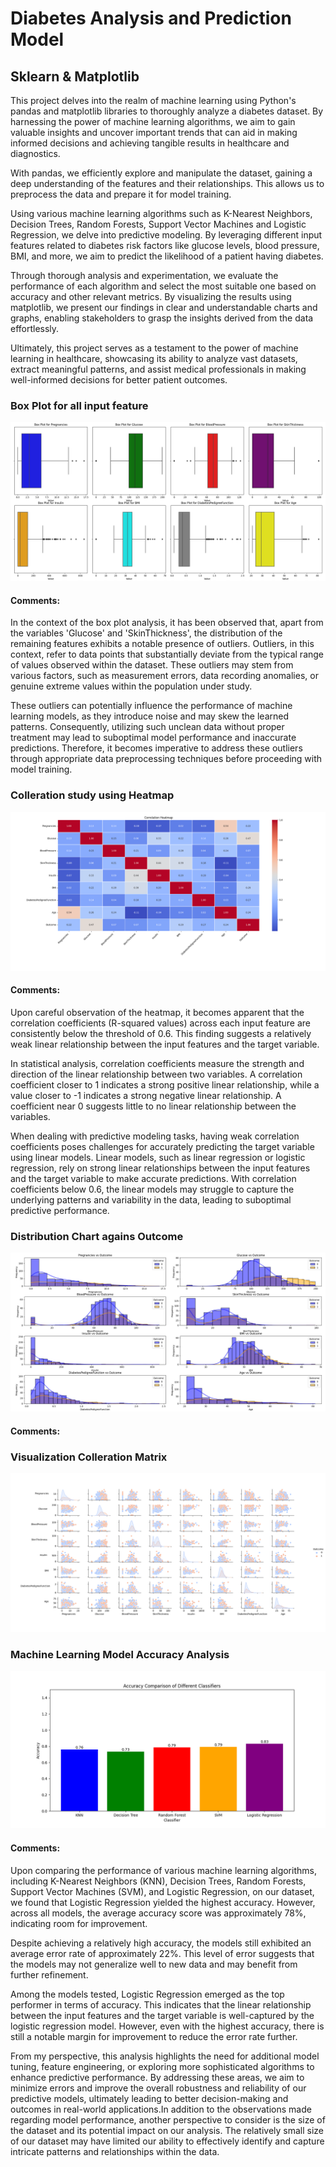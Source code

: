 # Diabetes Analysis and Prediction Model

## Sklearn & Matplotlib

This project delves into the realm of machine learning using Python's pandas and matplotlib libraries to thoroughly analyze a diabetes dataset. By harnessing the power of machine learning algorithms, we aim to gain valuable insights and uncover important trends that can aid in making informed decisions and achieving tangible results in healthcare and diagnostics.

With pandas, we efficiently explore and manipulate the dataset, gaining a deep understanding of the features and their relationships. This allows us to preprocess the data and prepare it for model training.

Using various machine learning algorithms such as K-Nearest Neighbors, Decision Trees, Random Forests, Support Vector Machines and Logistic Regression, we delve into predictive modeling. By leveraging different input features related to diabetes risk factors like glucose levels, blood pressure, BMI, and more, we aim to predict the likelihood of a patient having diabetes.

Through thorough analysis and experimentation, we evaluate the performance of each algorithm and select the most suitable one based on accuracy and other relevant metrics. By visualizing the results using matplotlib, we present our findings in clear and understandable charts and graphs, enabling stakeholders to grasp the insights derived from the data effortlessly.

Ultimately, this project serves as a testament to the power of machine learning in healthcare, showcasing its ability to analyze vast datasets, extract meaningful patterns, and assist medical professionals in making well-informed decisions for better patient outcomes.

### Box Plot for all input feature
<img src="https://github.com/Roey0204/Diabetes-Analysis-and-Prediction-Model/blob/main/Result/boxplot.png">

#### Comments: 
In the context of the box plot analysis, it has been observed that, apart from the variables 'Glucose' and 'SkinThickness', the distribution of the remaining features exhibits a notable presence of outliers. Outliers, in this context, refer to data points that substantially deviate from the typical range of values observed within the dataset. These outliers may stem from various factors, such as measurement errors, data recording anomalies, or genuine extreme values within the population under study.

These outliers can potentially influence the performance of machine learning models, as they introduce noise and may skew the learned patterns. Consequently, utilizing such unclean data without proper treatment may lead to suboptimal model performance and inaccurate predictions. Therefore, it becomes imperative to address these outliers through appropriate data preprocessing techniques before proceeding with model training.

### Colleration study using Heatmap
<img src="https://github.com/Roey0204/Diabetes-Analysis-and-Prediction-Model/blob/main/Result/heatmap.png">

#### Comments: 
Upon careful observation of the heatmap, it becomes apparent that the correlation coefficients (R-squared values) across each input feature are consistently below the threshold of 0.6. This finding suggests a relatively weak linear relationship between the input features and the target variable.

In statistical analysis, correlation coefficients measure the strength and direction of the linear relationship between two variables. A correlation coefficient closer to 1 indicates a strong positive linear relationship, while a value closer to -1 indicates a strong negative linear relationship. A coefficient near 0 suggests little to no linear relationship between the variables.

When dealing with predictive modeling tasks, having weak correlation coefficients poses challenges for accurately predicting the target variable using linear models. Linear models, such as linear regression or logistic regression, rely on strong linear relationships between the input features and the target variable to make accurate predictions. With correlation coefficients below 0.6, the linear models may struggle to capture the underlying patterns and variability in the data, leading to suboptimal predictive performance.

### Distribution Chart agains Outcome
<img src="https://github.com/Roey0204/Diabetes-Analysis-and-Prediction-Model/blob/main/Result/distribution.png">

#### Comments: 

### Visualization Colleration Matrix
<img src="https://github.com/Roey0204/Diabetes-Analysis-and-Prediction-Model/blob/main/Result/pairplot.png">

### Machine Learning Model Accuracy Analysis
<img src="https://github.com/Roey0204/Diabetes-Analysis-and-Prediction-Model/blob/main/Result/Model%20accuracy%20result.png">

#### Comments: 
Upon comparing the performance of various machine learning algorithms, including K-Nearest Neighbors (KNN), Decision Trees, Random Forests, Support Vector Machines (SVM), and Logistic Regression, on our dataset, we found that Logistic Regression yielded the highest accuracy. However, across all models, the average accuracy score was approximately 78%, indicating room for improvement.

Despite achieving a relatively high accuracy, the models still exhibited an average error rate of approximately 22%. This level of error suggests that the models may not generalize well to new data and may benefit from further refinement.

Among the models tested, Logistic Regression emerged as the top performer in terms of accuracy. This indicates that the linear relationship between the input features and the target variable is well-captured by the logistic regression model. However, even with the highest accuracy, there is still a notable margin for improvement to reduce the error rate further.

From my perspective, this analysis highlights the need for additional model tuning, feature engineering, or exploring more sophisticated algorithms to enhance predictive performance. By addressing these areas, we aim to minimize errors and improve the overall robustness and reliability of our predictive models, ultimately leading to better decision-making and outcomes in real-world applications.In addition to the observations made regarding model performance, another perspective to consider is the size of the dataset and its potential impact on our analysis. The relatively small size of our dataset may have limited our ability to effectively identify and capture intricate patterns and relationships within the data.
